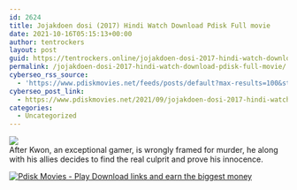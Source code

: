 ```yaml
---
id: 2624
title: Jojakdoen dosi (2017) Hindi Watch Download Pdisk Full movie
date: 2021-10-16T05:15:13+00:00
author: tentrockers
layout: post
guid: https://tentrockers.online/jojakdoen-dosi-2017-hindi-watch-download-pdisk-full-movie/
permalink: /jojakdoen-dosi-2017-hindi-watch-download-pdisk-full-movie/
cyberseo_rss_source:
  - 'https://www.pdiskmovies.net/feeds/posts/default?max-results=100&start-index=401'
cyberseo_post_link:
  - https://www.pdiskmovies.net/2021/09/jojakdoen-dosi-2017-hindi-watch.html
categories:
  - Uncategorized
---
```

<div class="separator">
  <a href="https://1.bp.blogspot.com/-ELpD6RrPur0/YUIM2XTc5QI/AAAAAAAAbLY/b1u5HKYZgZwATWo4Is6QDF9jFvJAguDqQCLcBGAsYHQ/s268/Jojakdoen%2Bdosi%2B%25282017%2529%2BWatch%2BDownload%2BPdisk%2BFull%2Bmovie.jpg" imageanchor="1"><img border="0" data-original-height="268" data-original-width="188" src="https://1.bp.blogspot.com/-ELpD6RrPur0/YUIM2XTc5QI/AAAAAAAAbLY/b1u5HKYZgZwATWo4Is6QDF9jFvJAguDqQCLcBGAsYHQ/s16000/Jojakdoen%2Bdosi%2B%25282017%2529%2BWatch%2BDownload%2BPdisk%2BFull%2Bmovie.jpg" /></a>
</div>



<div>
  <span>After Kwon, an exceptional gamer, is wrongly framed for murder, he along with his allies decides to find the real culprit and prove his innocence.</span>
</div>

[![](https://1.bp.blogspot.com/-KJZYdQTn3nw/YS8VdIdXMyI/AAAAAAAAaw4/BR8dsGkpxw0T8C_4G4ALfMA7cP79KN3kwCLcBGAsYHQ/w400-h58/play_download_buttuons-removebg-preview.png "Pdisk Movies - Play Download links and earn the biggest money")](https://kofilink.com/1/bnYybDJ4MDAwa25w?dn=1)
